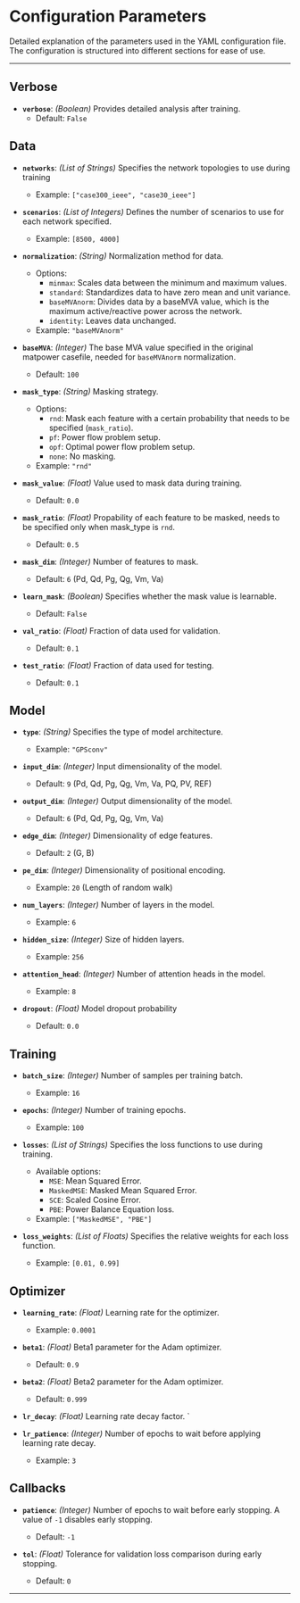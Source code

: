 # Configuration Parameters

Detailed explanation of the parameters used in the YAML configuration file. The configuration is structured into different sections for ease of use.

---


## Verbose
- **`verbose`**: *(Boolean)* Provides detailed analysis after training.
    - Default: `False`

## Data
- **`networks`**: *(List of Strings)* Specifies the network topologies to use during training
    - Example: `["case300_ieee", "case30_ieee"]`

- **`scenarios`**: *(List of Integers)* Defines the number of scenarios to use for each network specified.
  - Example: `[8500, 4000]`

- **`normalization`**: *(String)* Normalization method for data.
    - Options:
        - `minmax`: Scales data between the minimum and maximum values.
        - `standard`: Standardizes data to have zero mean and unit variance.
        - `baseMVAnorm`: Divides data by a baseMVA value, which is the maximum active/reactive power across the network.
        - `identity`: Leaves data unchanged.
    - Example: `"baseMVAnorm"`

- **`baseMVA`**: *(Integer)* The base MVA value specified in the original matpower casefile, needed for `baseMVAnorm` normalization.
    - Default: `100`

- **`mask_type`**: *(String)* Masking strategy.
    - Options:
        - `rnd`: Mask each feature with a certain probability that needs to be specified (`mask_ratio`).
        - `pf`: Power flow problem setup.
        - `opf`: Optimal power flow problem setup.
        - `none`: No masking.
    - Example: `"rnd"`

- **`mask_value`**: *(Float)* Value used to mask data during training.
    - Default: `0.0`

- **`mask_ratio`**: *(Float)* Propability of each feature to be masked, needs to be specified only when mask_type is `rnd`.
    - Default: `0.5`

- **`mask_dim`**: *(Integer)* Number of features to mask.
    - Default: `6` (Pd, Qd, Pg, Qg, Vm, Va)

- **`learn_mask`**: *(Boolean)* Specifies whether the mask value is learnable.
    - Default: `False`

- **`val_ratio`**: *(Float)* Fraction of data used for validation.
    - Default: `0.1`

- **`test_ratio`**: *(Float)* Fraction of data used for testing.
    - Default: `0.1`

## Model
- **`type`**: *(String)* Specifies the type of model architecture.
    - Example: `"GPSconv"`

- **`input_dim`**: *(Integer)* Input dimensionality of the model.
    - Default: `9` (Pd, Qd, Pg, Qg, Vm, Va, PQ, PV, REF)

- **`output_dim`**: *(Integer)* Output dimensionality of the model.
    - Default: `6` (Pd, Qd, Pg, Qg, Vm, Va)

- **`edge_dim`**: *(Integer)* Dimensionality of edge features.
    - Default: `2` (G, B)

- **`pe_dim`**: *(Integer)* Dimensionality of positional encoding.
    - Example: `20` (Length of random walk)

- **`num_layers`**: *(Integer)* Number of layers in the model.
    - Example: `6`

- **`hidden_size`**: *(Integer)* Size of hidden layers.
    - Example: `256`

- **`attention_head`**: *(Integer)* Number of attention heads in the model.
    - Example: `8`

- **`dropout`**: *(Float)* Model dropout probability
    - Default: `0.0`

## Training
- **`batch_size`**: *(Integer)* Number of samples per training batch.
    - Example: `16`

- **`epochs`**: *(Integer)* Number of training epochs.
    - Example: `100`

- **`losses`**: *(List of Strings)* Specifies the loss functions to use during training.
    - Available options:
        - `MSE`: Mean Squared Error.
        - `MaskedMSE`: Masked Mean Squared Error.
        - `SCE`: Scaled Cosine Error.
        - `PBE`: Power Balance Equation loss.
    - Example: `["MaskedMSE", "PBE"]`

- **`loss_weights`**: *(List of Floats)* Specifies the relative weights for each loss function.
    - Example: `[0.01, 0.99]`

## Optimizer
- **`learning_rate`**: *(Float)* Learning rate for the optimizer.
    - Example: `0.0001`

- **`beta1`**: *(Float)* Beta1 parameter for the Adam optimizer.
    - Default: `0.9`

- **`beta2`**: *(Float)* Beta2 parameter for the Adam optimizer.
    - Default: `0.999`

- **`lr_decay`**: *(Float)* Learning rate decay factor.
    `

- **`lr_patience`**: *(Integer)* Number of epochs to wait before applying learning rate decay.
    - Example: `3`

## Callbacks
- **`patience`**: *(Integer)* Number of epochs to wait before early stopping. A value of `-1` disables early stopping.
    - Default: `-1`

- **`tol`**: *(Float)* Tolerance for validation loss comparison during early stopping.
    - Default: `0`

---

